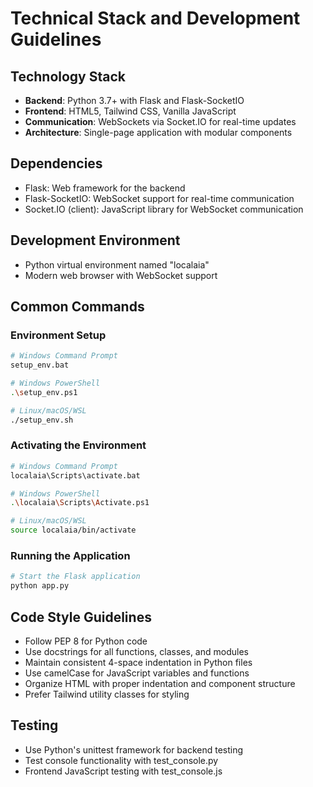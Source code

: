 # Technical Stack and Development Guidelines

## Technology Stack
- **Backend**: Python 3.7+ with Flask and Flask-SocketIO
- **Frontend**: HTML5, Tailwind CSS, Vanilla JavaScript
- **Communication**: WebSockets via Socket.IO for real-time updates
- **Architecture**: Single-page application with modular components

## Dependencies
- Flask: Web framework for the backend
- Flask-SocketIO: WebSocket support for real-time communication
- Socket.IO (client): JavaScript library for WebSocket communication

## Development Environment
- Python virtual environment named "localaia"
- Modern web browser with WebSocket support

## Common Commands

### Environment Setup
```bash
# Windows Command Prompt
setup_env.bat

# Windows PowerShell
.\setup_env.ps1

# Linux/macOS/WSL
./setup_env.sh
```

### Activating the Environment
```bash
# Windows Command Prompt
localaia\Scripts\activate.bat

# Windows PowerShell
.\localaia\Scripts\Activate.ps1

# Linux/macOS/WSL
source localaia/bin/activate
```

### Running the Application
```bash
# Start the Flask application
python app.py
```

## Code Style Guidelines
- Follow PEP 8 for Python code
- Use docstrings for all functions, classes, and modules
- Maintain consistent 4-space indentation in Python files
- Use camelCase for JavaScript variables and functions
- Organize HTML with proper indentation and component structure
- Prefer Tailwind utility classes for styling

## Testing
- Use Python's unittest framework for backend testing
- Test console functionality with test_console.py
- Frontend JavaScript testing with test_console.js